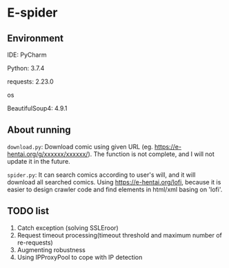 # E-spider

## Environment

IDE: PyCharm

Python: 3.7.4

requests: 2.23.0

os

BeautifulSoup4: 4.9.1

## About running

`download.py`: Download comic using given URL (eg. https://e-hentai.org/g/xxxxxx/xxxxxx/). The function is not complete, and I will not update it in the future. 

`spider.py`: It can search comics according to user's will, and it will download all searched comics.  Using https://e-hentai.org/lofi, because it  is easier to design crawler code and find elements in html/xml basing on 'lofi'.

## TODO list

1. Catch exception (solving SSLEroor)
2. Request timeout processing(timeout threshold and maximum number of re-requests)
3. Augmenting robustness
4. Using IPProxyPool to cope with IP detection


